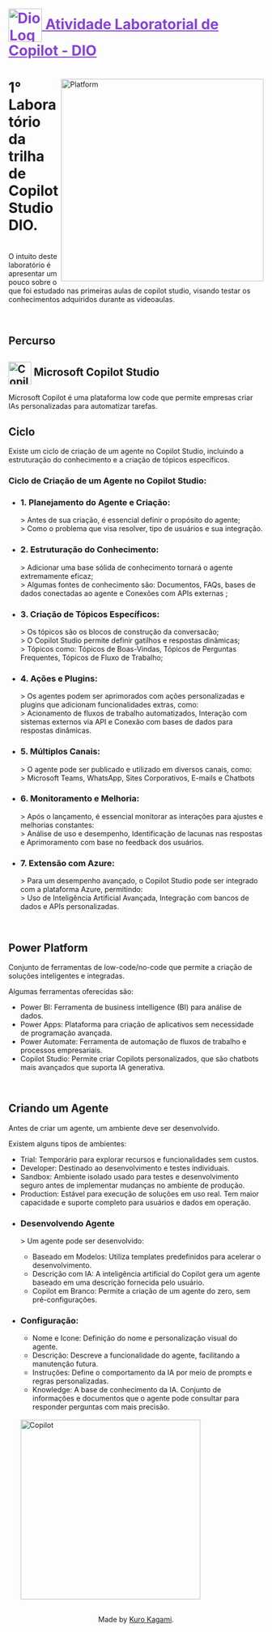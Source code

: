<h1>
    <a href="https://www.dio.me/" style="color:8542DB">
     <img align="center" alt="Dio Logo" width="66px" src="https://ac-landing-pages-user-uploads-production.s3.amazonaws.com/0000051657/a6176d56-6fab-496b-93a9-b95c0f49b56b.png">
    <span>Atividade Laboratorial de Copilot - DIO</span></a>
</h1>

<main>
<img align="right" alt="Platform" height="400" src="https://easi.net/sites/default/files/styles/inline_image/public/2024-08/power_automate.png?itok=spWtXFW8">
<p align="justify"><h1> 1° Laboratório da trilha de Copilot Studio DIO.</h1>
<br/>
O intuito deste laboratório é apresentar um pouco sobre o que foi estudado nas primeiras aulas de copilot studio, visando testar os conhecimentos adquiridos durante as videoaulas.
</p>
</main>

<article>
<br/>
<h1>Percurso</h1>

<h2>
    <img align="center" alt="Copilot Logo" width="45px" src="https://brandlogos.net/wp-content/uploads/2023/09/microsoft_copilot-logo_brandlogos.net_zaqzr.png"> Microsoft Copilot Studio
</h2>
<p>Microsoft Copilot é uma plataforma low code que permite empresas criar IAs personalizadas para automatizar tarefas.</p>
<p align="justify">
<h2>Ciclo</h2>
</p>
Existe um ciclo de criação de um agente no Copilot Studio, incluindo a estruturação do conhecimento e a criação de tópicos específicos.<br>
<h3>Ciclo de Criação de um Agente no Copilot Studio:</h3> 
<ul>
    <li><h3 align="justify"> 1. Planejamento do Agente e Criação:</h3>
    > Antes de sua criação, é essencial definir o propósito do agente;<br/> > Como o problema que visa resolver, tipo de usuários e sua integração.
    </li> 
    <li><h3 align="justify"> 2. Estruturação do Conhecimento:</h3>
    > Adicionar uma base sólida de conhecimento tornará o agente extremamente eficaz;<br/> 
    > Algumas fontes de conhecimento são: Documentos, FAQs, bases de dados conectadas ao agente e Conexões com APIs externas ; <br/>
    </li>
    <li><h3 align="justify"> 3. Criação de Tópicos Específicos:</h3>
    > Os tópicos são os blocos de construção da conversacão;<br/> 
    > O Copilot Studio permite definir gatilhos e respostas dinâmicas;<br>
    > Tópicos como: Tópicos de Boas-Vindas, Tópicos de Perguntas Frequentes, Tópicos de Fluxo de Trabalho;<br>
    </li>
    <li><h3 align="justify"> 4. Ações e Plugins:</h3>
    > Os agentes podem ser aprimorados com ações personalizadas e plugins que adicionam funcionalidades extras, como:<br/> 
    > Acionamento de fluxos de trabalho automatizados, Interação com sistemas externos via API e Conexão com bases de dados para respostas dinâmicas.<br>
    </li>
    <li><h3 align="justify"> 5. Múltiplos Canais:</h3>
    > O agente pode ser publicado e utilizado em diversos canais, como:<br/> 
    > Microsoft Teams, WhatsApp, Sites Corporativos, E-mails e Chatbots<br>
    </li>
    <li><h3 align="justify"> 6. Monitoramento e Melhoria:</h3>
    > Após o lançamento, é essencial monitorar as interações para ajustes e melhorias constantes:<br/> 
    > Análise de uso e desempenho, Identificação de lacunas nas respostas e Aprimoramento com base no feedback dos usuários.<br>
    </li>
    <li><h3 align="justify"> 7. Extensão com Azure:</h3>
    > Para um desempenho  avançado, o Copilot Studio pode ser integrado com a plataforma Azure, permitindo:<br/> 
    > Uso de Inteligência Artificial Avançada, Integração com bancos de dados e APIs personalizadas.<br>
    </li>
</ul>
<br/>
<h2>Power Platform</h2>
<p>Conjunto de ferramentas de low-code/no-code que permite a criação de soluções inteligentes e integradas.</p>
Algumas ferramentas oferecidas são: 
<ul>
    <li>Power BI: Ferramenta de business intelligence (BI) para análise de dados.</li>
    <li>Power Apps: Plataforma para criação de aplicativos sem necessidade de programação avançada.</li>
    <li>Power Automate: Ferramenta de automação de fluxos de trabalho e processos empresariais.</li>
    <li>Copilot Studio: Permite criar Copilots personalizados, que são chatbots mais avançados que suporta IA generativa.</li>
</ul>

<br/>

<h2>Criando um Agente</h2>
<p>Antes de criar um agente, um ambiente deve ser desenvolvido.</p>
Existem alguns tipos de ambientes:
<ul>
    <li>Trial: Temporário para explorar recursos e funcionalidades sem custos.</li>
    <li>Developer: Destinado ao desenvolvimento e testes individuais.</li>
    <li>Sandbox: Ambiente isolado usado para testes e desenvolvimento seguro antes de implementar mudanças no ambiente de produção.</li>
    <li>Production: Estável para execução de soluções em uso real. Tem maior capacidade e suporte completo para usuários e dados em operação.</li>
</ul>
<ul>
    <li><h3 align="justify"> Desenvolvendo Agente</h3>
    > Um agente pode ser desenvolvido:<br/> 
    </li>
    <ul>
        <li>Baseado em Modelos: Utiliza templates predefinidos para acelerar o desenvolvimento.</li>
        <li>Descrição com IA: A inteligência artificial do Copilot gera um agente baseado em uma descrição fornecida pelo usuário.</li>
        <li>Copilot em Branco: Permite a criação de um agente do zero, sem pré-configurações.</li>
    </ul>
    <li><h3 align="justify"> Configuração:</h3>
    <ul>
        <li>Nome e Icone: Definição do nome e personalização visual do agente.</li>
        <li>Descrição: Descreve a funcionalidade do agente, facilitando a manutenção futura.</li>
        <li>Instruções: Define o comportamento da IA por meio de prompts e regras personalizadas.</li>
        <li>Knowledge: A base de conhecimento da IA. Conjunto de informações e documentos que o agente pode consultar para responder perguntas com mais precisão.</li>
    </ul>
    </li> 
    <br/>
    <img src="https://www.microsoft.com/en-us/microsoft-copilot/blog/wp-content/uploads/2023/11/Copilot-Studio-Home-1.png" alt="Copilot" height="355px">
</article>
  
<br />

<div align="center">Made by <a href="https://github.com/kurokagami/">Kuro Kagami</a>.</div>
